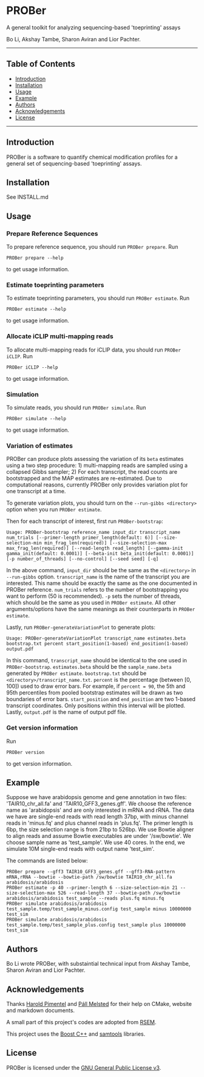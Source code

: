# PROBer

A general toolkit for analyzing sequencing-based 'toeprinting' assays

Bo Li, Akshay Tambe, Sharon Aviran and Lior Pachter.

* * *

Table of Contents
-----------------

* [Introduction](#introduction)
* [Installation](#install)
* [Usage](#usage)
* [Example](#example)
* [Authors](#authors)
* [Acknowledgements](#acknowledgements)
* [License](#license)

* * *

## <a name="introduction"></a> Introduction

PROBer is a software to quantify chemical modification profiles for a general set of sequencing-based 'toeprinting' assays.

## <a name="install"></a> Installation

See INSTALL.md

## <a name="usage"></a> Usage

### Prepare Reference Sequences

To prepare reference sequence, you should run
`PROBer prepare`. Run

```
PROBer prepare --help
```

to get usage information.

### Estimate toeprinting parameters

To estimate toeprinting parameters, you should run
`PROBer estimate`. Run

```
PROBer estimate --help
```

to get usage information.

### Allocate iCLIP multi-mapping reads

To allocate multi-mapping reads for iCLIP data, you should run `PROBer iCLIP`. Run

```
PROBer iCLIP --help
```

to get usage information.

### Simulation

To simulate reads, you should run `PROBer simulate`. Run

```
PROBer simulate --help
```

to get usage information.

### Variation of estimates

PROBer can produce plots assessing the variation of its `beta` estimates using a two step procedure: 1) multi-mapping reads are sampled using a collapsed Gibbs sampler; 2) For each transcript, the read counts are bootstrapped and the MAP estimates are re-estimated. Due to computational reasons, currently PROBer only provides variation plot for one transcript at a time.

To generate variation plots, you should turn on the `--run-gibbs <directory>` option when you run `PROBer estimate`.

Then for each transcript of interest, first run `PROBer-bootstrap`:

```
Usage: PROBer-bootstrap reference_name input_dir transcript_name num_trials [--primer-length primer_length(default: 6)] [--size-selection-min min_frag_len(required)] [--size-selection-max max_frag_len(required)] [--read-length read_length] [--gamma-init gamma_init(default: 0.0001)] [--beta-init beta_init(default: 0.0001)] [-p number_of_threads] [--no-control] [--seed seed] [-q]
```

In the above command, `input_dir` should be the same as the `<directory>` in `--run-gibbs` option. `transcript_name` is the name of the transcript you are interested. This name should be exactly the same as the one documented in PROBer reference. `num_trials` refers to the number of bootstrapping you want to perform (50 is recommended). `-p` sets the number of threads, which should be the same as you used in `PROBer estimate`. All other arguments/options have the same meanings as their counterparts in `PROBer estimate`.

Lastly, run `PROBer-generateVariationPlot` to generate plots:

```
Usage: PROBer-generateVariationPlot transcript_name estimates.beta bootstrap.txt percent start_position(1-based) end_position(1-based) output.pdf
```

In this command, `transcript_name` should be identical to the one used in `PROBer-bootstrap`. `estimates.beta` should be the `sample_name.beta` generated by `PROBer estimate`. `bootstrap.txt` should be `<directory>/transcript_name.txt`. `percent` is the percentage (between [0, 100]) used to draw error bars. For example, if `percent = 90`, the 5th and 95th percentiles from pooled bootstrap estimates will be drawn as two boundaries of error bars. `start_position` and `end_position` are two 1-based transcript coordinates. Only positions within this interval will be plotted. Lastly, `output.pdf` is the name of output pdf file.
 
### Get version information

Run 

```
PROBer version
```

to get version information.

## <a name="example"></a> Example

Suppose we have arabidopsis genome and gene annotation in two files:
'TAIR10_chr_all.fa' and 'TAIR10_GFF3_genes.gff'. We choose the
reference name as 'arabidopsis' and are only interested in mRNA and
rRNA. The data we have are single-end reads with read length 37bp,
with minus channel reads in 'minus.fq' and plus channel reads in
'plus.fq'. The primer length is 6bp, the size selection range is from
21bp to 526bp. We use Bowtie aligner to align reads and assume Bowtie
executables are under '/sw/bowtie'. We choose sample name as
'test_sample'. We use 40 cores. In the end, we simulate 10M single-end
reads with output name 'test_sim'.

The commands are listed below:

```
PROBer prepare --gff3 TAIR10_GFF3_genes.gff --gff3-RNA-pattern mRNA,rRNA --bowtie --bowtie-path /sw/bowtie TAIR10_chr_all.fa arabidosis/arabidosis
PROBer estimate -p 40 --primer-length 6 --size-selection-min 21 --size-selection-max 526 --read-length 37 --bowtie-path /sw/bowtie arabidosis/arabidosis test_sample --reads plus.fq minus.fq
PROBer simulate arabidosis/arabidosis test_sample.temp/test_sample_minus.config test_sample minus 10000000 test_sim
PROBer simulate arabidosis/arabidosis test_sample.temp/test_sample_plus.config test_sample plus 10000000 test_sim
```

## <a name="authors"></a> Authors

Bo Li wrote PROBer, with substaintial technical input from Akshay
Tambe, Sharon Aviran and Lior Pachter.

## <a name="acknowledgements"></a> Acknowledgements

Thanks [Harold Pimentel](http://www.cs.berkeley.edu/~pimentel/) and
[P&aacute;ll Melsted](https://notendur.hi.is/pmelsted/) for their help
on CMake, website and markdown documents.

A small part of this project's codes are adopted from
[RSEM](http://deweylab.biostat.wisc.edu/rsem).

This project uses the
[Boost C++](http://www.boost.org) and
[samtools](http://samtools.sourceforge.net) libraries.

## <a name="license"></a> License

PROBer is licensed under the [GNU General Public License
v3](http://www.gnu.org/licenses/gpl-3.0.html).

